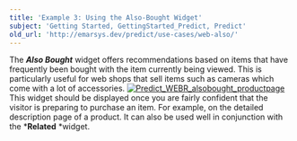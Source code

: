 ```yaml
---
title: 'Example 3: Using the Also-Bought Widget'
subject: 'Getting Started, GettingStarted_Predict, Predict'
old_url: 'http://emarsys.dev/predict/use-cases/web-also/'
---
```


The ***Also Bought*** widget offers recommendations based on items that have frequently been bought with the item currently being viewed. This is particularly useful for web shops that sell items such as cameras which come with a lot of accessories. [![Predict_WEBR_alsobought_productpage](/assets/images/Predict_WEBR_alsobought_productpage-250x300.png)](/assets/images/Predict_WEBR_alsobought_productpage.png) This widget should be displayed once you are fairly confident that the visitor is preparing to purchase an item. For example, on the detailed description page of a product. It can also be used well in conjunction with the ***Related** *widget.